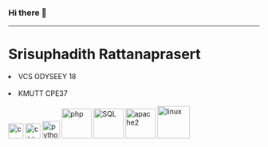 ### Hi there 👋
---
# Srisuphadith Rattanaprasert <br>
<li>VCS ODYSEEY 18 </li><br>
<li>KMUTT CPE37</li> <br>
<div>
  <img src="https://upload.wikimedia.org/wikipedia/commons/thumb/1/18/C_Programming_Language.svg/1200px-C_Programming_Language.svg.png" alt = "c" style="width:30px;">
  <img src="https://upload.wikimedia.org/wikipedia/commons/thumb/1/18/ISO_C%2B%2B_Logo.svg/1200px-ISO_C%2B%2B_Logo.svg.png" alt = "c++" style="width:30px">
  <img src="https://quantumzeitgeist.com/wp-content/uploads/pythoned.png" alt = "python" style=" width:35px;">
  <img src="https://upload.wikimedia.org/wikipedia/commons/thumb/2/27/PHP-logo.svg/1200px-PHP-logo.svg.png" alt="php" style="width:60px">
  <img src="https://upload.wikimedia.org/wikipedia/commons/thumb/d/d7/Sql_data_base_with_logo.svg/2560px-Sql_data_base_with_logo.svg.png" alt = "SQL" style="width:60px">
  <img src="https://media2.dev.to/dynamic/image/width=1000,height=420,fit=cover,gravity=auto,format=auto/https%3A%2F%2Fdev-to-uploads.s3.amazonaws.com%2Fuploads%2Farticles%2F7dvu3xzvepdcy1919s2q.png" alt="apache2" style="width:60px">
  <img src="https://i0.wp.com/saixiii.com/wp-content/uploads/2017/04/linux-banner.jpg?fit=600%2C232&ssl=1" alt="linux" style="width:65px">
</div>

